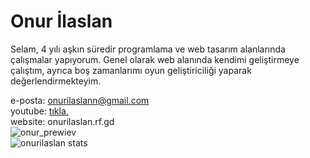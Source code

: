 # Onur İlaslan

Selam, 4 yılı aşkın süredir programlama ve web tasarım alanlarında çalışmalar yapıyorum. Genel olarak web alanında kendimi geliştirmeye çalıştım, ayrıca boş zamanlarımı oyun geliştiriciliği yaparak değerlendirmekteyim.

e-posta: onurilaslann@gmail.com <br>
youtube: <a href="https://www.youtube.com/channel/UCB5CvKOYfra5vJ6M6zk-7Mw">tıkla.</a>
<br>website: onurilaslan.rf.gd<br>
![onur_prewiev](https://komarev.com/ghpvc/?username=onurilaslan)<br>
![onurilaslan stats](https://github-readme-stats.vercel.app/api?username=onurilaslan&show_icons=true&theme=radical)
